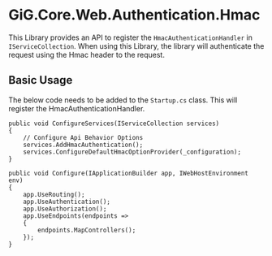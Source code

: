 # GiG.Core.Web.Authentication.Hmac

This Library provides an API to register the `HmacAuthenticationHandler` in `IServiceCollection`. When using this Library, the library will authenticate the request using the Hmac header to the request.

## Basic Usage

The below code needs to be added to the `Startup.cs` class. This will register the HmacAuthenticationHandler.

```chsarp
public void ConfigureServices(IServiceCollection services)
{
    // Configure Api Behavior Options
    services.AddHmacAuthentication();
    services.ConfigureDefaultHmacOptionProvider(_configuration);
}

public void Configure(IApplicationBuilder app, IWebHostEnvironment env)
{
	app.UseRouting();
    app.UseAuthentication();
    app.UseAuthorization();
	app.UseEndpoints(endpoints =>
	{
		endpoints.MapControllers();
	});
}
```